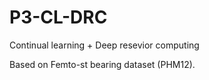 # P3-CL-DRC
Continual learning + Deep resevior computing

Based on Femto-st bearing dataset (PHM12).
